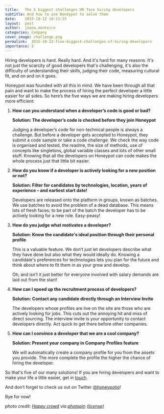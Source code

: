 ```yaml
---
title:   The 5 biggest challenges HR face hiring developers
subtitle: And how to use Honeypot to solve them
date:    2015-10-12 16:13:23
layout:  post
author:  joana_monteiro
categories: Company
cover_image: challenge.png
permalink:  2015-10-12-five-biggest-challenges-of-hiring-developers
importance: 2
---
```


Hiring developers is hard. Really hard.  And it's hard for many reasons. It's not just  the scarcity of good developers that's challenging, it's also the difficulty of understanding their skills, judging their code, measuring cultural fit, and on and on it goes.

Honeypot was founded with all this in mind. We have been through all that pain and want to make the process of hiring the perfect developer a little easier for all sides. So here’s the five ways we are making hiring developers more efficient:

1.  **How can you understand when a developer’s code is good or bad?**

    **Solution: The developer’s code is checked before they join Honeypot**

    Judging a developer’s code for non-technical people is always a challenge. But before a developer gets accepted to Honeypot, they submit a code sample or take a code challenge. We check the way code is organised and tested, the readme, the size of methods, use of concepts like singletons, global variable classes and lots of other small stuff. Knowing that all the developers on Honeypot can code makes the whole process just that little bit easier.

2.  **How do you know if a developer is actively looking for a new position or not?**

    **Solution: Filter for candidates by technologies, location, years of experience – and earliest start date!**

    Developers are released onto the platform in groups, known as batches. We use batches to avoid the problem of a dead database. This means lots of fresh faces; to be part of the batch the developer has to be actively looking for a new role.  Easy-peasy!

3.  **How do you judge what motivates a developer?**

    **Solution: Know the candidate's ideal position through their personal profile**

    This is a valuable feature. We don’t just let developers describe what they have done but also what they would ideally do. Knowing a candidate's preferences for technologies lets you plan for the future and think about where to fit them in as your grow and develop.

    Oh, and isn’t it just better for everyone involved with salary demands are laid out from the start!

4.  **How can I speed up the recruitment process of developers?**

    **Solution: Contact any candidate directly through an Interview Invite**

    The developers whose profiles are live on the site are those who are actively looking for jobs. This cuts out the annoying hit and miss of direct sourcing. The interview invite is your opportunity to contact developers directly. Act quick to get there before other companies.

5.  **How can I convince a developer that we are a cool company?**

    **Solution: Present your company in Company Profiles feature**

    We will automatically create a company profile for you from the assets you provide.  The more complete the profile the higher the chance of hiring the developer.

So that's five of our many solutions! If you are hiring developers and want to make your life a little easier, get in [touch][1].

And don’t forget to check us out on Twitter [@honeypotio][2]!

Bye for now!


*photo credit: [Happy crowd][3] via [photopin][4] [(license)][5]*

[1]: https://www.honeypot.io/invite_requests/new?invitation_type=company?source=blog 
[2]: https://twitter.com/honeypotio
[3]: http://www.flickr.com/photos/95361738@N00/356136498
[4]: http://photopin.com
[5]: https://creativecommons.org/licenses/by/2.0/
